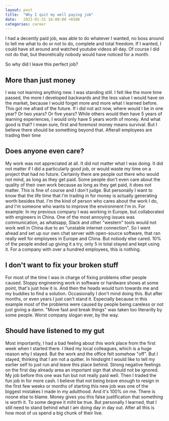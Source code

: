 ```yaml
---
layout: post
title:  "Why I quit my well paying job"
date:   2021-01-31 16:00:00 +0100
categories: career
---
```



I had a decently paid job, was able to do whatever I wanted, no boss around to tell me what to do or not to do, complete and total freedom. If I wanted, I could have sit around and watched youtube videos all day. Of course I did not do that, but theoretically nobody would have noticed for a month.

So why did I leave this perfect job?

## More than just money
I was not learning anything new. I was standing still. I felt like the more time passed, the more I developed backwards and the less value I would have on the market, because I would forget more and more what I learned before. This got me afraid of the future. If i did not act now, where would I be in one year? Or two years? Or five years? While others would then have 5 years of learning experiences, I would only have 5 years worth of money. And what good is that? I mean sure, first and foremost money means survival. But I believe there should be something beyond that. Afterall employees are trading their time 

## Does anyone even care?
My work was not appreciated at all. It did not matter what I was doing. It did not matter if I did a particularly good job, or would waste my time on a project that had no future. Certainly there are people out there who would not mind, as long as they get paid. Some people don't even care about the quality of their own work because as long as they get paid, it does not matter. This is fine of course and I don't judge. But personally I want to know that the life time that I'm trading in for money is actually generating worth besides that. I'm the kind of person who cares about the work I do, and I'm someone who wants to improve the environment I'm in. For example: In my previous company I was working in Europe, but collaborated with engineers in China. One of the most annoying issues was communication, as whatsapp, Slack and other "western" tools would not work well in China due to an "unstable internet connection". So I went ahead and set up our own chat server with open-source software, that ran really well for employees in Europe and China. But nobody else cared. 10% of the people ended up giving it a try, only 5 in total stayed and kept using it. For a company with over a hundred employees, this is nothing.

## I don't want to fix your broken stuff
For most of the time I was in charge of fixing problems other people caused. Sloppy engineering work in software or hardware shows at some point, that's just how it is. And then the heads would turn towards me and my buddies to find a solution. Occasionally I don't mind doing this. But after months, or even years I just can't stand it. Especially because in this example most of the problems were caused by people being careless or not just giving a damn. "Move fast and break things" was taken too literarilly by some people. Worst company slogan ever, by the way.

## Should have listened to my gut
Most importantly, I had a bad feeling about this work place from the first week when I started there. I liked my local colleagues, which is a huge reason why I stayed. But the work and the office felt somehow "off". But I stayed, thinking that I am not a quitter. In hindsight I would like to tell my earlier self to just run and leave this place behind. Strong negative feelings on the first day already area an important sign that should not be ignored. My job before this one was fun but not really paid well. Then I traded the fun job in for more cash. I believe that not being brave enough to resign in the first few weeks or months of starting this new job was one of the biggest mistakes I made in my adulthood. And it's 100% on me. There is noone else to blame. Money gives you this false justification that something is worth it. To some degree it miht be true. But personally I learned, that I still need to stand behind what I am doing day in day out. After all this is how most of us spend a big chunk of their live.


